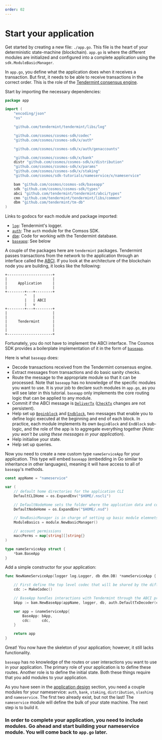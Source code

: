 ```yaml
---
order: 02
---
```



# Start your application

Get started by creating a new file: `./app.go`. This file is the heart of your deterministic state-machine (blockchain). `app.go` is where the different modules are initialized and configured into a complete application using the `sdk.ModuleBasicManager`.

In `app.go`, you define what the application does when it receives a transaction. But first, it needs to be able to receive transactions in the correct order. This is the role of the [Tendermint consensus engine](https://github.com/tendermint/tendermint).

Start by importing the necessary dependencies:

```go
package app

import (
	"encoding/json"
	"os"

	"github.com/tendermint/tendermint/libs/log"

	"github.com/cosmos/cosmos-sdk/codec"
	"github.com/cosmos/cosmos-sdk/x/auth"

	"github.com/cosmos/cosmos-sdk/x/auth/genaccounts"

	"github.com/cosmos/cosmos-sdk/x/bank"
	distr "github.com/cosmos/cosmos-sdk/x/distribution"
	"github.com/cosmos/cosmos-sdk/x/params"
	"github.com/cosmos/cosmos-sdk/x/staking"
	"github.com/cosmos/sdk-tutorials/nameservice/x/nameservice"

	bam "github.com/cosmos/cosmos-sdk/baseapp"
	sdk "github.com/cosmos/cosmos-sdk/types"
	abci "github.com/tendermint/tendermint/abci/types"
	cmn "github.com/tendermint/tendermint/libs/common"
	dbm "github.com/tendermint/tm-db"
)
```

Links to godocs for each module and package imported:

- [`log`](https://godoc.org/github.com/tendermint/tendermint/libs/log): Tendermint's logger.
- [`auth`](https://godoc.org/github.com/cosmos/cosmos-sdk/x/auth): The `auth` module for the Comsos SDK.
- [`dbm`](https://godoc.org/github.com/tendermint/tm-db): Code for working with the Tendermint database.
- [`baseapp`](https://godoc.org/github.com/cosmos/cosmos-sdk/baseapp): See below

A couple of the packages here are `tendermint` packages. Tendermint passes transactions from the network to the application through an interface called the [ABCI](https://github.com/tendermint/tendermint/tree/master/abci). If you look at the architecture of the blockchain node you are building, it looks like the following:

```
+---------------------+
|                     |
|     Application     |
|                     |
+--------+---+--------+
         ^   |
         |   | ABCI
         |   v
+--------+---+--------+
|                     |
|                     |
|     Tendermint      |
|                     |
|                     |
+---------------------+
```

Fortunately, you do not have to implement the ABCI interface. The Cosmos SDK provides a boilerplate implementation of it in the form of [`baseapp`](https://godoc.org/github.com/cosmos/cosmos-sdk/baseapp).

Here is what `baseapp` does:

- Decode transactions received from the Tendermint consensus engine.
- Extract messages from transactions and do basic sanity checks.
- Route the message to the appropriate module so that it can be processed. Note that `baseapp` has no knowledge of the specific modules you want to use. It is your job to declare such modules in `app.go`, as you will see later in this tutorial. `baseapp` only implements the core routing logic that can be applied to any module.
- Commit if the ABCI message is [`DeliverTx`](https://tendermint.com/docs/spec/abci/abci.html#delivertx) ([`CheckTx`](https://tendermint.com/docs/spec/abci/abci.html#checktx) changes are not persistent).
- Help set up [`Beginblock`](https://tendermint.com/docs/spec/abci/abci.html#beginblock) and [`Endblock`](https://tendermint.com/docs/spec/abci/abci.html#endblock), two messages that enable you to define logic executed at the beginning and end of each block. In practice, each module implements its own `BeginBlock` and `EndBlock` sub-logic, and the role of the app is to aggregate everything together (_Note: you won't be using these messages in your application_).
- Help initialise your state.
- Help set up queries.

Now you need to create a new custom type `nameServiceApp` for your application. This type will embed `baseapp` (embedding in Go similar to inheritance in other languages), meaning it will have access to all of `baseapp`'s methods.

```go
const appName = "nameservice"

var (
	// default home directories for the application CLI
	DefaultCLIHome = os.ExpandEnv("$HOME/.nscli")

	// DefaultNodeHome sets the folder where the applcation data and configuration will be stored
	DefaultNodeHome = os.ExpandEnv("$HOME/.nsd")

	// NewBasicManager is in charge of setting up basic module elemnets
	ModuleBasics = module.NewBasicManager()

	// account permissions
	maccPerms = map[string][]string{}
)

type nameServiceApp struct {
    *bam.BaseApp
}
```

Add a simple constructor for your application:

```go
func NewNameServiceApp(logger log.Logger, db dbm.DB) *nameServiceApp {

    // First define the top level codec that will be shared by the different modules. Note: Codec will be explained later
    cdc := MakeCodec()

    // BaseApp handles interactions with Tendermint through the ABCI protocol
    bApp := bam.NewBaseApp(appName, logger, db, auth.DefaultTxDecoder(cdc))

    var app = &nameServiceApp{
        BaseApp: bApp,
        cdc:     cdc,
    }

    return app
}
```

Great! You now have the skeleton of your application; however, it still lacks functionality.

`baseapp` has no knowledge of the routes or user interactions you want to use in your application. The primary role of your application is to define these routes. Another role is to define the initial state. Both these things require that you add modules to your application.

As you have seen in the [application design](./app-design.md) section, you need a couple modules for your nameservice: `auth`, `bank`, `staking`, `distribution`, `slashing` and `nameservice`. The first two already exist, but not the last! The `nameservice` module will define the bulk of your state machine. The next step is to build it.

### In order to complete your application, you need to include modules. Go ahead and start building your nameservice module. You will come back to `app.go` later.
